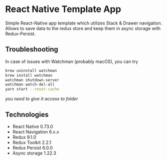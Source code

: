 # React Native Template App
Simple React-Native app template which utilizes Stack & Drawer navigation. 
Allows to save data to the redux store and keep them in async storage with Redux-Persist.

## Troubleshooting

In case of issues with Watchman (probably macOS), you can try

```sh
brew uninstall watchman
brew install watchman
watchman shutdown-server
watchman watch-del-all
yarn start --reset-cache
```

_you need to give it access to folder_

## Technologies
- React Native 0.73.0
- React Navigation 6.x.x
- Redux 9.1.0
- Redux Toolkit 2.2.1
- Redux Persist 6.0.0
- Async storage 1.22.3
